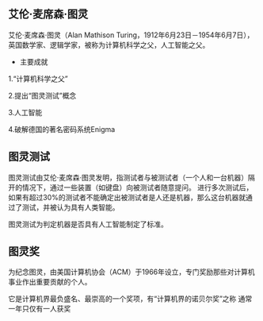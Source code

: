 ## 艾伦·麦席森·图灵

艾伦·麦席森·图灵（Alan Mathison Turing，1912年6月23日－1954年6月7日），英国数学家、逻辑学家，被称为计算机科学之父，人工智能之父。

* 主要成就 

1.“计算机科学之父”

2.提出“图灵测试”概念

3.人工智能 


4.破解德国的著名密码系统Enigma

## 图灵测试
图灵测试由艾伦·麦席森·图灵发明，指测试者与被测试者（一个人和一台机器）隔开的情况下，通过一些装置（如键盘）向被测试者随意提问。
进行多次测试后，如果有超过30%的测试者不能确定出被测试者是人还是机器，那么这台机器就通过了测试，并被认为具有人类智能。

图灵测试为判定机器是否具有人工智能制定了标准。

## 图灵奖
为纪念图灵，由美国计算机协会（ACM）于1966年设立，专门奖励那些对计算机事业作出重要贡献的个人。

它是计算机界最负盛名、最崇高的一个奖项，有“计算机界的诺贝尔奖”之称
通常一年只仅有一人获奖